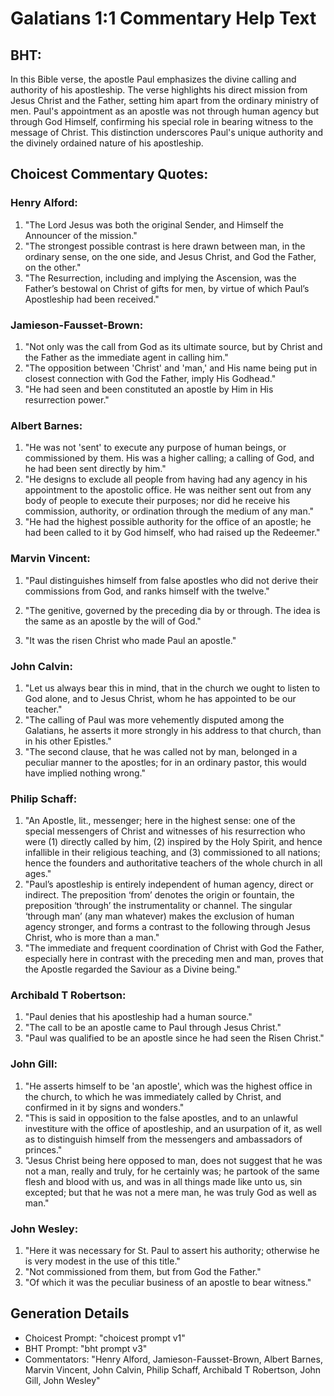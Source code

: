 # Galatians 1:1 Commentary Help Text

## BHT:
In this Bible verse, the apostle Paul emphasizes the divine calling and authority of his apostleship. The verse highlights his direct mission from Jesus Christ and the Father, setting him apart from the ordinary ministry of men. Paul's appointment as an apostle was not through human agency but through God Himself, confirming his special role in bearing witness to the message of Christ. This distinction underscores Paul's unique authority and the divinely ordained nature of his apostleship.

## Choicest Commentary Quotes:
### Henry Alford:
1. "The Lord Jesus was both the original Sender, and Himself the Announcer of the mission."
2. "The strongest possible contrast is here drawn between man, in the ordinary sense, on the one side, and Jesus Christ, and God the Father, on the other."
3. "The Resurrection, including and implying the Ascension, was the Father’s bestowal on Christ of gifts for men, by virtue of which Paul’s Apostleship had been received."

### Jamieson-Fausset-Brown:
1. "Not only was the call from God as its ultimate source, but by Christ and the Father as the immediate agent in calling him."
2. "The opposition between 'Christ' and 'man,' and His name being put in closest connection with God the Father, imply His Godhead."
3. "He had seen and been constituted an apostle by Him in His resurrection power."

### Albert Barnes:
1. "He was not 'sent' to execute any purpose of human beings, or commissioned by them. His was a higher calling; a calling of God, and he had been sent directly by him." 
2. "He designs to exclude all people from having had any agency in his appointment to the apostolic office. He was neither sent out from any body of people to execute their purposes; nor did he receive his commission, authority, or ordination through the medium of any man." 
3. "He had the highest possible authority for the office of an apostle; he had been called to it by God himself, who had raised up the Redeemer."

### Marvin Vincent:
1. "Paul distinguishes himself from false apostles who did not derive their commissions from God, and ranks himself with the twelve." 

2. "The genitive, governed by the preceding dia by or through. The idea is the same as an apostle by the will of God." 

3. "It was the risen Christ who made Paul an apostle."

### John Calvin:
1. "Let us always bear this in mind, that in the church we ought to listen to God alone, and to Jesus Christ, whom he has appointed to be our teacher."
2. "The calling of Paul was more vehemently disputed among the Galatians, he asserts it more strongly in his address to that church, than in his other Epistles."
3. "The second clause, that he was called not by man, belonged in a peculiar manner to the apostles; for in an ordinary pastor, this would have implied nothing wrong."

### Philip Schaff:
1. "An Apostle, lit., messenger; here in the highest sense: one of the special messengers of Christ and witnesses of his resurrection who were (1) directly called by him, (2) inspired by the Holy Spirit, and hence infallible in their religious teaching, and (3) commissioned to all nations; hence the founders and authoritative teachers of the whole church in all ages." 
2. "Paul’s apostleship is entirely independent of human agency, direct or indirect. The preposition ‘from’ denotes the origin or fountain, the preposition ‘through’ the instrumentality or channel. The singular ‘through man’ (any man whatever) makes the exclusion of human agency stronger, and forms a contrast to the following through Jesus Christ, who is more than a man."
3. "The immediate and frequent coordination of Christ with God the Father, especially here in contrast with the preceding men and man, proves that the Apostle regarded the Saviour as a Divine being."

### Archibald T Robertson:
1. "Paul denies that his apostleship had a human source."
2. "The call to be an apostle came to Paul through Jesus Christ."
3. "Paul was qualified to be an apostle since he had seen the Risen Christ."

### John Gill:
1. "He asserts himself to be 'an apostle', which was the highest office in the church, to which he was immediately called by Christ, and confirmed in it by signs and wonders."
2. "This is said in opposition to the false apostles, and to an unlawful investiture with the office of apostleship, and an usurpation of it, as well as to distinguish himself from the messengers and ambassadors of princes."
3. "Jesus Christ being here opposed to man, does not suggest that he was not a man, really and truly, for he certainly was; he partook of the same flesh and blood with us, and was in all things made like unto us, sin excepted; but that he was not a mere man, he was truly God as well as man."

### John Wesley:
1. "Here it was necessary for St. Paul to assert his authority; otherwise he is very modest in the use of this title."
2. "Not commissioned from them, but from God the Father."
3. "Of which it was the peculiar business of an apostle to bear witness."


## Generation Details
- Choicest Prompt: "choicest prompt v1"
- BHT Prompt: "bht prompt v3"
- Commentators: "Henry Alford, Jamieson-Fausset-Brown, Albert Barnes, Marvin Vincent, John Calvin, Philip Schaff, Archibald T Robertson, John Gill, John Wesley"
